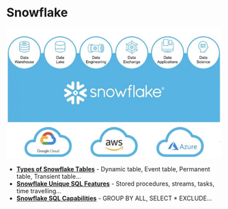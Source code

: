 # Snowflake
<p align=center>
  <img src="https://github.com/b-knd/data-engineering-notes/blob/main/Snowflake/media/snowflake.jpg">
</p>

- [**Types of Snowflake Tables**](https://github.com/b-knd/data-engineering-notes/blob/main/Snowflake/Tables.md) - Dynamic table, Event table, Permanent table, Transient table...
- [**Snowflake Unique SQL Features**](https://github.com/b-knd/data-engineering-notes/blob/main/Snowflake/Unique%20SQL%20Features.md) - Stored procedures, streams, tasks, time travelling...
- [**Snowflake SQL Capabilities**](https://github.com/b-knd/data-engineering-notes/blob/main/Snowflake/Snowflake%20SQL%20Capabilities.md) - GROUP BY ALL, SELECT * EXCLUDE...
